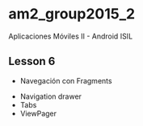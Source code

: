 # am2_group2015_2
Aplicaciones Móviles II - Android ISIL

## Lesson 6

* Navegación con Fragments

- Navigation drawer
- Tabs
- ViewPager